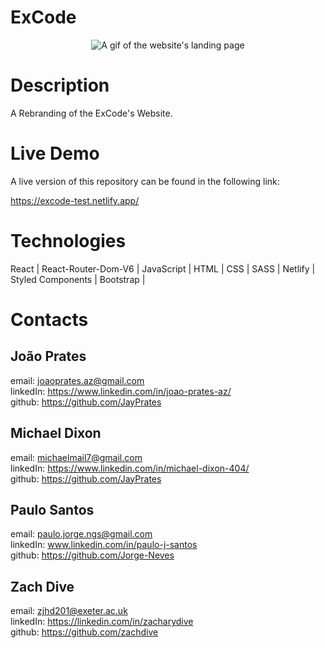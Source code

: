 # ExCode

<p align="center">
  <img src="ExCodeDocumentation.gif" alt="A gif of the website's landing page" />
</p>

# Description

A Rebranding of the ExCode's Website.

# Live Demo

A live version of this repository can be found in the following link:

https://excode-test.netlify.app/

# Technologies

React | React-Router-Dom-V6 | JavaScript | HTML | CSS | SASS | Netlify | Styled Components | Bootstrap |


# Contacts

## João Prates

email: joaoprates.az@gmail.com
<br>
linkedIn: https://www.linkedin.com/in/joao-prates-az/
<br>
github: https://github.com/JayPrates


## Michael Dixon

email: michaelmail7@gmail.com
<br>
linkedIn: https://www.linkedin.com/in/michael-dixon-404/
<br>
github: https://github.com/JayPrates

## Paulo Santos

email: paulo.jorge.ngs@gmail.com
<br>
linkedIn: www.linkedin.com/in/paulo-j-santos
<br>
github: https://github.com/Jorge-Neves

## Zach Dive

email: zjhd201@exeter.ac.uk
<br>
linkedIn: https://linkedin.com/in/zacharydive
<br>
github: https://github.com/zachdive
